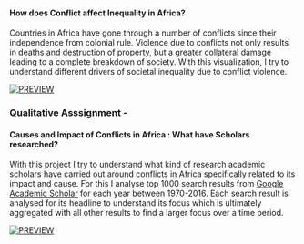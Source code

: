 #### How does Conflict affect Inequality in Africa?

Countries in Africa have gone through a number of conflicts since their independence from colonial rule.  Violence due  to conflicts not only results in deaths and destruction of property, but a greater collateral damage leading to a complete breakdown of society. With this visualization, I try to understand different drivers of societal inequality due to conflict violence. 

 
 [![PREVIEW](https://agaase.github.io/major-studio-1/undp/public/v3/previewv3.png)](http://ec2-35-161-122-132.us-west-2.compute.amazonaws.com/major-studio-1/undp/public/v3/)
 
 
 
### Qualitative Asssignment -

#### Causes and Impact of Conflicts in Africa : What have Scholars researched?

With this project I try to understand what kind of research academic scholars have carried out around conflicts in Africa specifically related to its impact and cause. For this I analyse top 1000 search results from  [Google Academic Scholar](https://scholar.google.com/scholar?start=0&q=africa+conflict&hl=en&as_sdt=1,33&as_ylo=1960&as_yhi=2010&as_vis=1) for each year between 1970-2016. Each search result is analysed for its headline to understand its focus which is ultimately aggregated with all other results to find a larger focus over a time period.  


[![PREVIEW](https://agaase.github.io/major-studio-1/undp/public/qualitative/preview.png)](http://ec2-35-161-122-132.us-west-2.compute.amazonaws.com/major-studio-1/undp/public/qualitative/)
